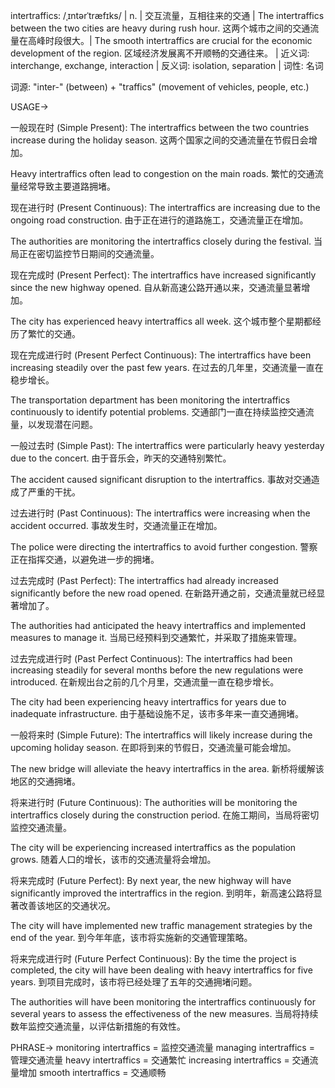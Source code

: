 intertraffics: /ˌɪntərˈtræfɪks/ | n. | 交互流量，互相往来的交通 | The intertraffics between the two cities are heavy during rush hour. 这两个城市之间的交通流量在高峰时段很大。|  The smooth intertraffics are crucial for the economic development of the region. 区域经济发展离不开顺畅的交通往来。 | 近义词: interchange, exchange, interaction | 反义词: isolation, separation | 词性: 名词


词源:  "inter-" (between) + "traffics" (movement of vehicles, people, etc.)


USAGE->

一般现在时 (Simple Present):
The intertraffics between the two countries increase during the holiday season.  这两个国家之间的交通流量在节假日会增加。

Heavy intertraffics often lead to congestion on the main roads.  繁忙的交通流量经常导致主要道路拥堵。


现在进行时 (Present Continuous):
The intertraffics are increasing due to the ongoing road construction.  由于正在进行的道路施工，交通流量正在增加。

The authorities are monitoring the intertraffics closely during the festival.  当局正在密切监控节日期间的交通流量。


现在完成时 (Present Perfect):
The intertraffics have increased significantly since the new highway opened.  自从新高速公路开通以来，交通流量显著增加。

The city has experienced heavy intertraffics all week.  这个城市整个星期都经历了繁忙的交通。


现在完成进行时 (Present Perfect Continuous):
The intertraffics have been increasing steadily over the past few years.  在过去的几年里，交通流量一直在稳步增长。

The transportation department has been monitoring the intertraffics continuously to identify potential problems.  交通部门一直在持续监控交通流量，以发现潜在问题。


一般过去时 (Simple Past):
The intertraffics were particularly heavy yesterday due to the concert.  由于音乐会，昨天的交通特别繁忙。

The accident caused significant disruption to the intertraffics.  事故对交通造成了严重的干扰。


过去进行时 (Past Continuous):
The intertraffics were increasing when the accident occurred.  事故发生时，交通流量正在增加。

The police were directing the intertraffics to avoid further congestion.  警察正在指挥交通，以避免进一步的拥堵。


过去完成时 (Past Perfect):
The intertraffics had already increased significantly before the new road opened.  在新路开通之前，交通流量就已经显著增加了。

The authorities had anticipated the heavy intertraffics and implemented measures to manage it.  当局已经预料到交通繁忙，并采取了措施来管理。


过去完成进行时 (Past Perfect Continuous):
The intertraffics had been increasing steadily for several months before the new regulations were introduced.  在新规出台之前的几个月里，交通流量一直在稳步增长。

The city had been experiencing heavy intertraffics for years due to inadequate infrastructure.  由于基础设施不足，该市多年来一直交通拥堵。


一般将来时 (Simple Future):
The intertraffics will likely increase during the upcoming holiday season.  在即将到来的节假日，交通流量可能会增加。

The new bridge will alleviate the heavy intertraffics in the area.  新桥将缓解该地区的交通拥堵。


将来进行时 (Future Continuous):
The authorities will be monitoring the intertraffics closely during the construction period.  在施工期间，当局将密切监控交通流量。

The city will be experiencing increased intertraffics as the population grows.  随着人口的增长，该市的交通流量将会增加。


将来完成时 (Future Perfect):
By next year, the new highway will have significantly improved the intertraffics in the region.  到明年，新高速公路将显著改善该地区的交通状况。

The city will have implemented new traffic management strategies by the end of the year.  到今年年底，该市将实施新的交通管理策略。


将来完成进行时 (Future Perfect Continuous):
By the time the project is completed, the city will have been dealing with heavy intertraffics for five years.  到项目完成时，该市将已经处理了五年的交通拥堵问题。

The authorities will have been monitoring the intertraffics continuously for several years to assess the effectiveness of the new measures.  当局将持续数年监控交通流量，以评估新措施的有效性。


PHRASE->
monitoring intertraffics = 监控交通流量
managing intertraffics = 管理交通流量
heavy intertraffics = 交通繁忙
increasing intertraffics = 交通流量增加
smooth intertraffics = 交通顺畅
